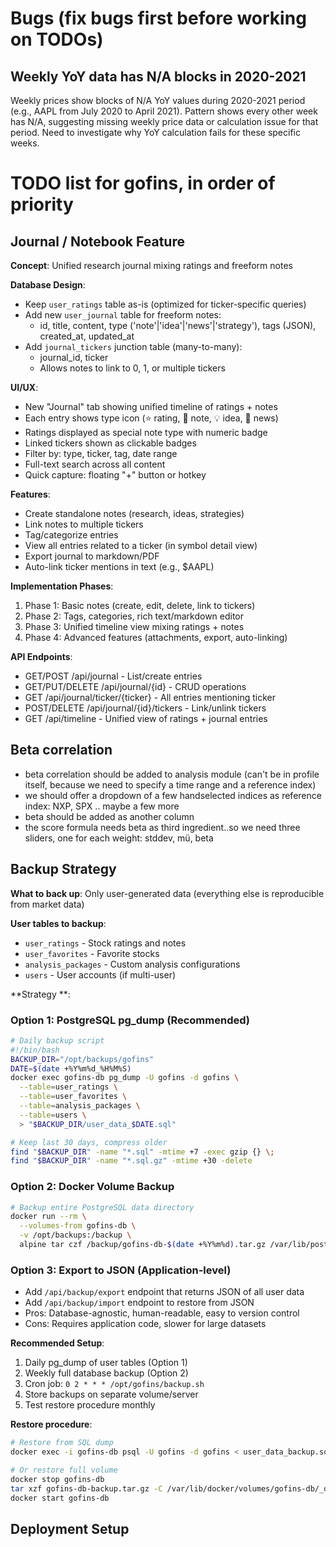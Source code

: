 # Bugs (fix bugs first before working on TODOs)

## Weekly YoY data has N/A blocks in 2020-2021
Weekly prices show blocks of N/A YoY values during 2020-2021 period (e.g., AAPL from July 2020 to April 2021). Pattern shows every other week has N/A, suggesting missing weekly price data or calculation issue for that period. Need to investigate why YoY calculation fails for these specific weeks.

# TODO list for gofins, in order of priority

## Journal / Notebook Feature

**Concept**: Unified research journal mixing ratings and freeform notes

**Database Design**:
- Keep `user_ratings` table as-is (optimized for ticker-specific queries)
- Add new `user_journal` table for freeform notes:
  - id, title, content, type ('note'|'idea'|'news'|'strategy'), tags (JSON), created_at, updated_at
- Add `journal_tickers` junction table (many-to-many):
  - journal_id, ticker
  - Allows notes to link to 0, 1, or multiple tickers

**UI/UX**:
- New "Journal" tab showing unified timeline of ratings + notes
- Each entry shows type icon (⭐ rating, 📝 note, 💡 idea, 📰 news)
- Ratings displayed as special note type with numeric badge
- Linked tickers shown as clickable badges
- Filter by: type, ticker, tag, date range
- Full-text search across all content
- Quick capture: floating "+" button or hotkey

**Features**:
- Create standalone notes (research, ideas, strategies)
- Link notes to multiple tickers
- Tag/categorize entries
- View all entries related to a ticker (in symbol detail view)
- Export journal to markdown/PDF
- Auto-link ticker mentions in text (e.g., $AAPL)

**Implementation Phases**:
1. Phase 1: Basic notes (create, edit, delete, link to tickers)
2. Phase 2: Tags, categories, rich text/markdown editor
3. Phase 3: Unified timeline view mixing ratings + notes
4. Phase 4: Advanced features (attachments, export, auto-linking)

**API Endpoints**:
- GET/POST /api/journal - List/create entries
- GET/PUT/DELETE /api/journal/{id} - CRUD operations
- GET /api/journal/ticker/{ticker} - All entries mentioning ticker
- POST/DELETE /api/journal/{id}/tickers - Link/unlink tickers
- GET /api/timeline - Unified view of ratings + journal entries

## Beta correlation

- beta correlation should be added to analysis module (can't be in profile itself, because we need to specify a time range and a reference index)
- we should offer a dropdown of a few handselected indices as reference index: NXP, SPX .. maybe a few more
- beta should be added as another column
- the score formula needs beta as third ingredient..so we need three sliders, one for each weight: stddev, mü, beta

## Backup Strategy

**What to back up**: Only user-generated data (everything else is reproducible from market data)

**User tables to backup**:
- `user_ratings` - Stock ratings and notes
- `user_favorites` - Favorite stocks
- `analysis_packages` - Custom analysis configurations
- `users` - User accounts (if multi-user)

**Strategy **:

### Option 1: PostgreSQL pg_dump (Recommended)
```bash
# Daily backup script
#!/bin/bash
BACKUP_DIR="/opt/backups/gofins"
DATE=$(date +%Y%m%d_%H%M%S)
docker exec gofins-db pg_dump -U gofins -d gofins \
  --table=user_ratings \
  --table=user_favorites \
  --table=analysis_packages \
  --table=users \
  > "$BACKUP_DIR/user_data_$DATE.sql"

# Keep last 30 days, compress older
find "$BACKUP_DIR" -name "*.sql" -mtime +7 -exec gzip {} \;
find "$BACKUP_DIR" -name "*.sql.gz" -mtime +30 -delete
```

### Option 2: Docker Volume Backup
```bash
# Backup entire PostgreSQL data directory
docker run --rm \
  --volumes-from gofins-db \
  -v /opt/backups:/backup \
  alpine tar czf /backup/gofins-db-$(date +%Y%m%d).tar.gz /var/lib/postgresql/data
```

### Option 3: Export to JSON (Application-level)
- Add `/api/backup/export` endpoint that returns JSON of all user data
- Add `/api/backup/import` endpoint to restore from JSON
- Pros: Database-agnostic, human-readable, easy to version control
- Cons: Requires application code, slower for large datasets

**Recommended Setup**:
1. Daily pg_dump of user tables (Option 1)
2. Weekly full database backup (Option 2)
3. Cron job: `0 2 * * * /opt/gofins/backup.sh`
4. Store backups on separate volume/server
5. Test restore procedure monthly

**Restore procedure**:
```bash
# Restore from SQL dump
docker exec -i gofins-db psql -U gofins -d gofins < user_data_backup.sql

# Or restore full volume
docker stop gofins-db
tar xzf gofins-db-backup.tar.gz -C /var/lib/docker/volumes/gofins-db/_data
docker start gofins-db
```

## Deployment Setup
